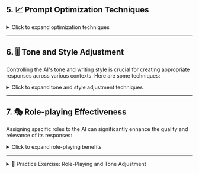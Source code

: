 ## 5. 📈 Prompt Optimization Techniques

<details>
<summary>Click to expand optimization techniques</summary>

### 🔄 Iterative Refinement
Start basic and gradually improve based on results.

### 🆚 A/B Testing
Compare different versions to determine the best performer.

### 📚 Prompt Libraries
Maintain a collection of effective prompts for reuse.

### 🤝 Collaborative Prompting
Combine team insights for stronger prompts.

</details>

---

## 6. 🎚️ Tone and Style Adjustment

Controlling the AI's tone and writing style is crucial for creating appropriate responses across various contexts. Here are some techniques:

<details>
<summary>Click to expand tone and style adjustment techniques</summary>

### 📝 Explicit Instructions
Directly specify the desired tone in your prompt.
> **Example:** "Respond in a formal, professional tone" or "Write in a casual, friendly style."

### 📄 Exemplar Texts
Provide a sample text with the desired tone for the AI to emulate.

### 👤 Persona Assignment
Give the AI a specific persona that naturally embodies the desired tone.
> **Example:** "Respond as a seasoned corporate executive" or "Write as a friendly neighborhood barista."

### 📖 Vocabulary Guidance
Suggest specific word choices or phrases that align with the desired tone.

</details>

---

## 7. 🎭 Role-playing Effectiveness

Assigning specific roles to the AI can significantly enhance the quality and relevance of its responses:

<details>
<summary>Click to expand role-playing benefits</summary>

### 🧠 Enhanced Expertise
By instructing the AI to act as an expert in a particular field, you can elicit more detailed and accurate responses.

### 🌍 Contextual Appropriateness
Role-playing helps the AI understand the context better, leading to more suitable answers.

### 💡 Creativity Boost
Assigning creative roles can lead to more imaginative outputs.
> **Example:** "Act as a sci-fi author"

### ⚖️ Ethical Considerations
Role-playing can be used to reinforce ethical behavior.
> **Example:** "Act as an impartial judge"

</details>

---

<details>
<summary>📝 Practice Exercise: Role-Playing and Tone Adjustment</summary>

Create a prompt that demonstrates both role-playing and tone adjustment. Choose a specific scenario and:

1. Assign a role to the AI
2. Specify a particular tone or style
3. Provide a clear objective
4. Include any necessary context or constraints


</details>
